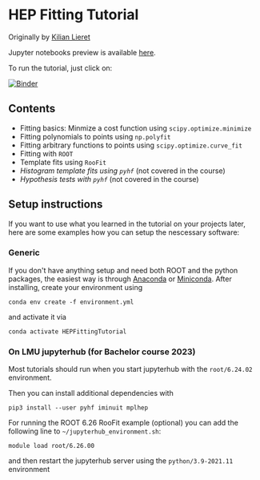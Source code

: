 # HEP Fitting Tutorial

Originally by [Kilian Lieret](https://github.com/klieret)

Jupyter notebooks preview is available [here](https://nbviewer.jupyter.org/github/nikoladze/HEPFittingTutorial/tree/bachelor-tutorial-2023/examples/jupyter_notebooks/).

To run the tutorial, just click on:

[![Binder](https://mybinder.org/badge_logo.svg)](https://mybinder.org/v2/gh/nikoladze/HEPFittingTutorial/bachelor-tutorial-2023?filepath=examples%2Fjupyter_notebooks)



## Contents

* Fitting basics: Minmize a cost function using ``scipy.optimize.minimize``
* Fitting polynomials to points using ``np.polyfit``
* Fitting arbitrary functions to points using ``scipy.optimize.curve_fit``
* Fitting with `ROOT`
* Template fits using ``RooFit``
* *Histogram template fits using ``pyhf``* (not covered in the course)
* *Hypothesis tests with ``pyhf``* (not covered in the course)


## Setup instructions

If you want to use what you learned in the tutorial on your projects later, here are some examples how you can setup the nescessary software:

### Generic

If you don't have anything setup and need both ROOT and the python packages, the easiest way is through [Anaconda](https://www.anaconda.com/products/individual#Downloads) or [Miniconda](https://docs.conda.io/en/latest/miniconda.html). After installing, create your environment using

```
conda env create -f environment.yml
```

and activate it via

```
conda activate HEPFittingTutorial
```

### On LMU jupyterhub (for Bachelor course 2023)

Most tutorials should run when you start jupyterhub with the `root/6.24.02` environment.

Then you can install additional dependencies with
```
pip3 install --user pyhf iminuit mplhep
```

For running the ROOT 6.26 RooFit example (optional) you can add the following line to `~/jupyterhub_environment.sh`:

```
module load root/6.26.00
```

and then restart the jupyterhub server using the `python/3.9-2021.11` environment
